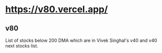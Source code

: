 # https://v80.vercel.app/

## v80

List of stocks below 200 DMA which are in Vivek Singhal's v40 and v40 next stocks list.
